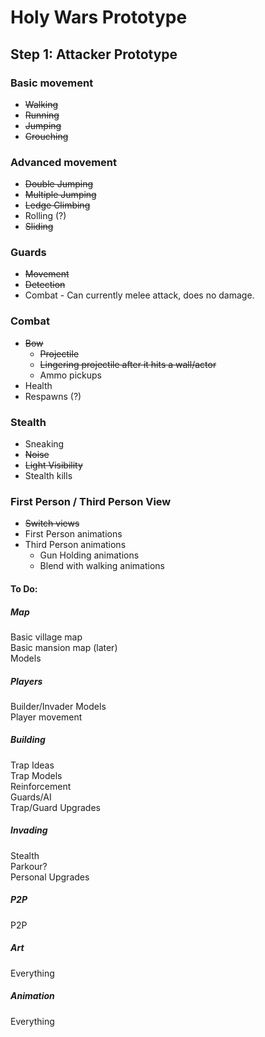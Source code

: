 # Holy Wars Prototype
## Step 1: Attacker Prototype
### Basic movement
 - ~~Walking~~
 - ~~Running~~
 - ~~Jumping~~
 - ~~Crouching~~

### Advanced movement
 - ~~Double Jumping~~
 - ~~Multiple Jumping~~
 - ~~Ledge Climbing~~
 - Rolling (?)
 - ~~Sliding~~

### Guards
 - ~~Movement~~
 - ~~Detection~~
 - Combat - Can currently melee attack, does no damage.

### Combat
 - ~~Bow~~
   - ~~Projectile~~
   - ~~Lingering projectile after it hits a wall/actor~~
   - Ammo pickups
 - Health
 - Respawns (?)

### Stealth
 - Sneaking
 - ~~Noise~~
 - ~~Light Visibility~~
 - Stealth kills
 
 ### First Person / Third Person View
  - ~~Switch views~~
  - First Person animations
  - Third Person animations
    - Gun Holding animations
    - Blend with walking animations


#### To Do:
##### Map
Basic village map  
Basic mansion map (later)  
Models


##### Players
Builder/Invader Models  
Player movement


##### Building
Trap Ideas  
Trap Models  
Reinforcement  
Guards/AI  
Trap/Guard Upgrades


##### Invading
Stealth  
Parkour?  
Personal Upgrades

##### P2P
P2P

##### Art
Everything

##### Animation
Everything
